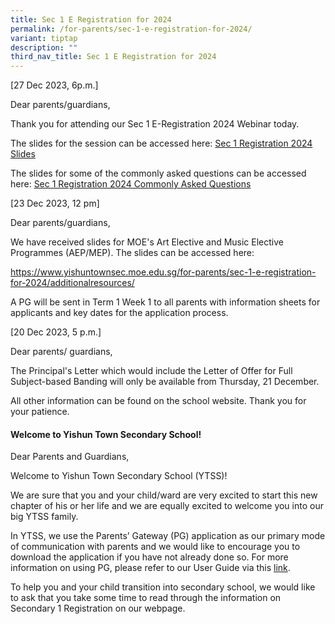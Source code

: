 ```yaml
---
title: Sec 1 E Registration for 2024
permalink: /for-parents/sec-1-e-registration-for-2024/
variant: tiptap
description: ""
third_nav_title: Sec 1 E Registration for 2024
---
```

<p>[27 Dec 2023, 6p.m.]</p><p>Dear parents/guardians,</p><p>Thank you for attending our Sec 1 E-Registration 2024 Webinar today. </p><p>The slides for the session can be accessed here: <a href="/files/Sec_1_Parents_Engagement_2024_Slides_for_website.pdf" rel="noopener noreferrer nofollow" target="_blank">Sec 1 Registration 2024 Slides</a></p><p>The slides for some of the commonly asked questions can be accessed here: <a href="/files/Sec_1_Reg_2024_Commonly_Asked_Questions_For_website.pdf" rel="noopener noreferrer nofollow" target="_blank">Sec 1 Registration 2024 Commonly Asked Questions</a></p><p></p><p>[23 Dec 2023, 12 pm]</p><p>Dear parents/guardians,</p><p>We have received slides for MOE's Art Elective and Music Elective Programmes (AEP/MEP). The slides can be accessed here:</p><p><a href="https://www.yishuntownsec.moe.edu.sg/for-parents/sec-1-e-registration-for-2024/additionalresources/" rel="noopener noreferrer nofollow" target="_blank">https://www.yishuntownsec.moe.edu.sg/for-parents/sec-1-e-registration-for-2024/additionalresources/</a></p><p>A PG will be sent in Term 1 Week 1 to all parents with information sheets for applicants and key dates for the application process.</p><p>[20 Dec 2023, 5 p.m.]</p><p>Dear parents/ guardians,</p><p>The Principal's Letter which would include the Letter of Offer for Full Subject-based Banding will only be available from Thursday, 21 December.</p><p>All other information can be found on the school website. Thank you for your patience.</p><p></p><h4>Welcome to Yishun Town Secondary School!</h4><p>Dear Parents and Guardians,</p><p>Welcome to Yishun Town Secondary School (YTSS)!</p><p>We are sure that you and your child/ward are very excited to start this new chapter of his or her life and we are equally excited to welcome you into our big YTSS family.</p><p>In YTSS, we use the Parents’ Gateway (PG) application as our primary mode of communication with parents and we would like to encourage you to download the application if you have not already done so. For more information on using PG, please refer to our User Guide via this <a href="https://www.yishuntownsec.moe.edu.sg/parents-links/parents-gateway/" rel="noopener noreferrer nofollow" target="_blank">link</a>.</p><p>To help you and your child transition into secondary school, we would like to ask that you take some time to read through the information on Secondary 1 Registration on our webpage.</p>